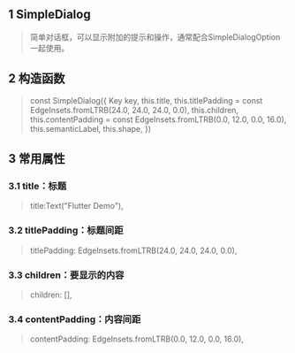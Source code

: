 ## **1 SimpleDialog**
> 简单对话框，可以显示附加的提示和操作，通常配合SimpleDialogOption一起使用。

## **2 构造函数** 
> const SimpleDialog({
>     Key key,
>     this.title,
>     this.titlePadding = const EdgeInsets.fromLTRB(24.0, 24.0, 24.0, 0.0),
>     this.children,
>     this.contentPadding = const EdgeInsets.fromLTRB(0.0, 12.0, 0.0, 16.0),
>     this.semanticLabel,
>     this.shape,
> })

## **3 常用属性** 
### **3.1 title：标题**
> title:Text("Flutter Demo"),

### **3.2 titlePadding：标题间距**
> titlePadding: EdgeInsets.fromLTRB(24.0, 24.0, 24.0, 0.0),

### **3.3 children：要显示的内容**
> children: <Widget>[],

### **3.4 contentPadding：内容间距**
> contentPadding: EdgeInsets.fromLTRB(0.0, 12.0, 0.0, 16.0),